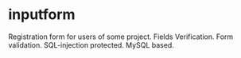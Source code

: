 # inputform
Registration form for users of some project.   Fields Verification. Form validation.  SQL-injection protected. MySQL based.

